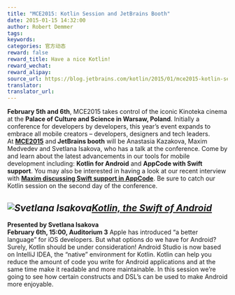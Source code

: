 ```yaml
---
title: "MCE2015: Kotlin Session and JetBrains Booth"
date: 2015-01-15 14:32:00
author: Robert Demmer
tags:
keywords:
categories: 官方动态
reward: false
reward_title: Have a nice Kotlin!
reward_wechat:
reward_alipay:
source_url: https://blog.jetbrains.com/kotlin/2015/01/mce2015-kotlin-session-and-jetbrains-booth/
translator:
translator_url:
---
```


<strong>February 5th and 6th</strong>, MCE2015 takes control of the iconic Kinoteka cinema at the <strong>Palace of Culture and Science in Warsaw, Poland</strong>. Initially a conference for developers by developers, this year’s event expands to embrace all mobile creators – developers, designers and tech leaders.
<span id="more-1792"></span><br/>
At <strong><a href="http://mceconf.com/" target="_blank" title="MCE2015 Official Web Site">MCE2015</a></strong> and<strong> JetBrains booth</strong> will be Anastasia Kazakova, Maxim Medvedev and Svetlana Isakova, who has a talk at the conference. Come by and learn about the latest advancements in our tools for mobile development including: <strong>Kotlin for Android</strong> and <strong>AppCode with Swift support</strong>. You may also be interested in having a look at our recent interview with <strong><a href="http://blog.jetbrains.com/objc/2014/11/cooking-swift-an-interview-with-maxim-medvedev/" target="_blank" title="Cooking Swift: An Interview with Maxim Medvedev">Maxim discussing Swift support in AppCode</a></strong>.
Be sure to catch our Kotlin session on the second day of the conference.
## <strong><em><img alt="Svetlana Isakova" class=" wp-image-1795 alignright" data-recalc-dims="1" src="https://i2.wp.com/blog.jetbrains.com/kotlin/files/2015/01/svetlana_isakova.png?resize=270%2C270&amp;ssl=1"/><a href="http://mceconf.com/agenda.html#feb-6-D06-H15-A03" title="Kotlin, the Swift of Android">Kotlin, the Swift of Android</a></em></strong>

<strong>Presented by Svetlana Isakova</strong><br/>
<strong> February 6th, 15:00, Auditorium 3</strong>
Apple has introduced “a better language” for iOS developers. But what options do we have for Android? Surely, Kotlin should be under consideration! Android Studio is now based on IntelliJ IDEA, the “native” environment for Kotlin.
Kotlin can help you reduce the amount of code you write for Android applications and at the same time make it readable and more maintainable. In this session we’re going to see how certain constructs and DSL’s can be used to make Android more enjoyable.

